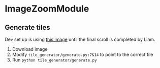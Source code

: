 # ImageZoomModule


## Generate tiles
Dev set up is using [this image](http://www-images.theonering.org/torwp/wp-content/uploads/2013/11/HDOS_TAPESTRY_Domestic.jpg) until the final scroll is completed by Liam.

1. Download image
2. Modify `tile_generator/generate.py:7&14` to point to the correct file
3. Run `python tile_generator/generate.py`